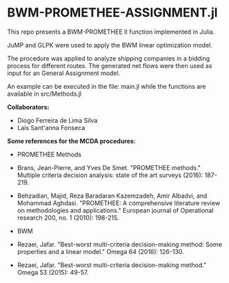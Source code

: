 # BWM-PROMETHEE-ASSIGNMENT.jl

This repo presents a BWM-PROMETHEE II function implemented in Julia.

JuMP and GLPK were used to apply the BWM linear optimization model. 

The procedure was applied to analyze shipping companies in a bidding process for different routes. The generated net flows were then used as input for an General Assignment model.

An example can be executed in the file: main.jl while the functions are available in src/Methods.jl


**Collaborators:**
- Diogo Ferreira de Lima Silva
- Laís Sant'anna Fonseca

**Some references for the MCDA procedures:**

- PROMETHEE Methods
 - Brans, Jean-Pierre, and Yves De Smet. "PROMETHEE methods." Multiple criteria decision analysis: state of the art surveys (2016): 187-219.
 - Behzadian, Majid, Reza Baradaran Kazemzadeh, Amir Albadvi, and Mohammad Aghdasi. "PROMETHEE: A comprehensive literature review on methodologies and applications." European journal of Operational research 200, no. 1 (2010): 198-215.

- BWM
 - Rezaei, Jafar. "Best-worst multi-criteria decision-making method: Some properties and a linear model." Omega 64 (2016): 126-130.
 - Rezaei, Jafar. "Best-worst multi-criteria decision-making method." Omega 53 (2015): 49-57.
